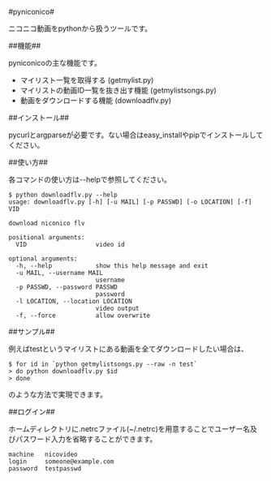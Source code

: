 #pyniconico#

ニコニコ動画をpythonから扱うツールです。

##機能##

pyniconicoの主な機能です。

 * マイリスト一覧を取得する (getmylist.py)
 * マイリストの動画ID一覧を抜き出す機能 (getmylistsongs.py)
 * 動画をダウンロードする機能 (downloadflv.py)

##インストール##

pycurlとargparseが必要です。ない場合はeasy_installやpipでインストールしてください。

##使い方##

各コマンドの使い方は--helpで参照してください。

```
$ python downloadflv.py --help
usage: downloadflv.py [-h] [-u MAIL] [-p PASSWD] [-o LOCATION] [-f] VID

download niconico flv

positional arguments:
  VID                   video id

optional arguments:
  -h, --help            show this help message and exit
  -u MAIL, --username MAIL
                        username
  -p PASSWD, --password PASSWD
                        password
  -l LOCATION, --location LOCATION
                        video output
  -f, --force           allow overwrite
  ```

##サンプル##

例えばtestというマイリストにある動画を全てダウンロードしたい場合は、

```
$ for id in `python getmylistsongs.py --raw -n test`
> do python downloadflv.py $id
> done
```

のような方法で実現できます。

##ログイン##

ホームディレクトリに.netrcファイル(~/.netrc)を用意することでユーザー名及びパスワード入力を省略することができます。

```
machine   nicovideo
login     someone@example.com
password  testpasswd
```
